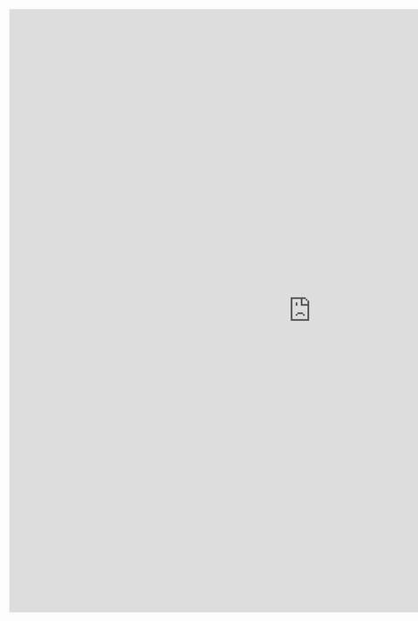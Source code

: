<iframe src="https://lamastex.github.io/spark-gdelt-examples/notebooks/ScaDaMaLe/2022_00_GDELT_base.html" width="1080" height="1080" frameborder="0"></iframe>
